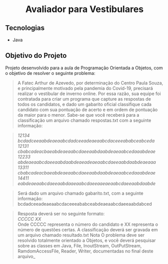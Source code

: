 <h1 align="center">
    Avaliador para Vestibulares
</h1>

## Tecnologias

- Java

## Objetivo do Projeto

Projeto desenvolvido para a aula de Programação Orientada a Objetos, com o objetivo de resolver o seguinte problema:

> A Fatec Arthur de Azevedo, por determinação do Centro Paula Souza, e principalmente
motivado pela pandemia do Covid-19, precisará realizar o vestibular de inverno online. Por
essa razão, sua equipe foi contratada para criar um programa que capture as respostas
de todos os candidatos, e dado um gabarito oficial classifique cada candidato com sua
pontuação de acerto e em ordem de pontuação da maior para o menor.
Sabe-se que você receberá para a classificação um arquivo chamado respostas.txt com
a seguinte informação:

>_12134 bcdadceeaabdeaeaabcdadceeadeaeaabcdaceeeababceabceda <br/>
12131 cbabcadeacbaeabdeaeaabcdaeeaabdaabdeaeaabcedaaabdeae <br/>
12233 abdeaeaabcdaeeaabdaabdeaeadeaeaabcdaeeaabdaabdeaeaaa <br/>
13311 cbabcadeacbaeabdeaeaabcdaeeaabdaabdeaeaabcedaaabdeae <br/>
14411 eabdeaeaabcdaeeaabdaaeaabcdaeeaaeaeaabcdaeeaabdaabde_

>Será dado um arquivo chamado gabarito.txt, com a seguinte informação:
bcdadceeadeaeaabcdaceeeababceabdeaeaabcdaeeaabdabced

>Resposta deverá ser no seguinte formato:  
>_CCCCC XX_  
>Onde CCCCC representa o número do candidato e XX representa o número de questões
certas. A classificação deverá ser gravada em um arquivo chamado resultado.txt
Nota
O problema deve ser resolvido totalmente orientado a Objetos, e você deverá pesquisar
sobre as classes em Java, File, InoutStream, OutPutStream, RamdomAccessFile, Reader,
Writer, documentadas no final deste arquivo_
